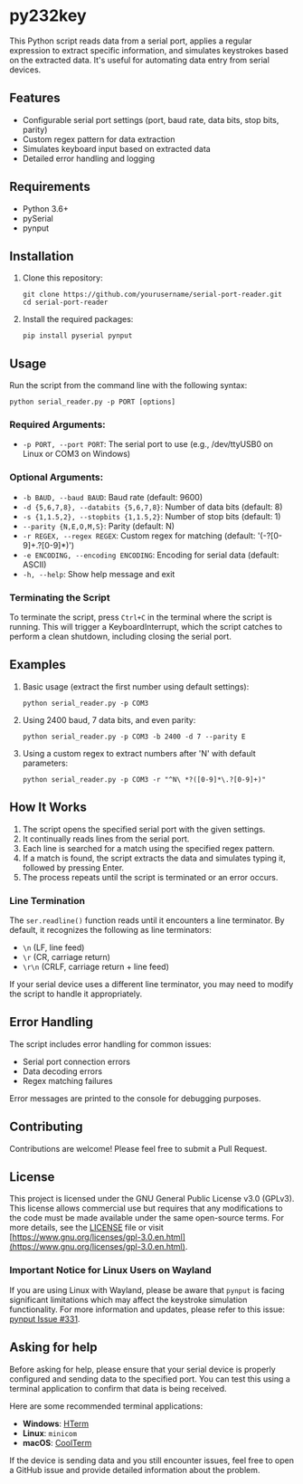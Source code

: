 # py232key

This Python script reads data from a serial port, applies a regular expression to extract specific information, and simulates keystrokes based on the extracted data. It's useful for automating data entry from serial devices.

## Features

- Configurable serial port settings (port, baud rate, data bits, stop bits, parity)
- Custom regex pattern for data extraction
- Simulates keyboard input based on extracted data
- Detailed error handling and logging

## Requirements

- Python 3.6+
- pySerial
- pynput

## Installation

1. Clone this repository:
   ```
   git clone https://github.com/yourusername/serial-port-reader.git
   cd serial-port-reader
   ```

2. Install the required packages:
   ```
   pip install pyserial pynput
   ```

## Usage

Run the script from the command line with the following syntax:

```
python serial_reader.py -p PORT [options]
```

### Required Arguments:

- `-p PORT, --port PORT`: The serial port to use (e.g., /dev/ttyUSB0 on Linux or COM3 on Windows)

### Optional Arguments:

- `-b BAUD, --baud BAUD`: Baud rate (default: 9600)
- `-d {5,6,7,8}, --databits {5,6,7,8}`: Number of data bits (default: 8)
- `-s {1,1.5,2}, --stopbits {1,1.5,2}`: Number of stop bits (default: 1)
- `--parity {N,E,O,M,S}`: Parity (default: N)
- `-r REGEX, --regex REGEX`: Custom regex for matching (default: '(-?[0-9]+\.?[0-9]*)')
- `-e ENCODING, --encoding ENCODING`: Encoding for serial data (default: ASCII)
- `-h, --help`: Show help message and exit

### Terminating the Script

To terminate the script, press `Ctrl+C` in the terminal where the script is running. This will trigger a KeyboardInterrupt, which the script catches to perform a clean shutdown, including closing the serial port.

## Examples

1. Basic usage (extract the first number using default settings):
   ```
   python serial_reader.py -p COM3
   ```

2. Using 2400 baud, 7 data bits, and even parity:
   ```
   python serial_reader.py -p COM3 -b 2400 -d 7 --parity E
   ```

3. Using a custom regex to extract numbers after 'N' with default parameters:
   ```
   python serial_reader.py -p COM3 -r "^N\ *?([0-9]*\.?[0-9]+)"
   ```

## How It Works

1. The script opens the specified serial port with the given settings.
2. It continually reads lines from the serial port.
3. Each line is searched for a match using the specified regex pattern.
4. If a match is found, the script extracts the data and simulates typing it, followed by pressing Enter.
5. The process repeats until the script is terminated or an error occurs.

### Line Termination

The `ser.readline()` function reads until it encounters a line terminator. By default, it recognizes the following as line terminators:

- `\n` (LF, line feed)
- `\r` (CR, carriage return)
- `\r\n` (CRLF, carriage return + line feed)

If your serial device uses a different line terminator, you may need to modify the script to handle it appropriately.

## Error Handling

The script includes error handling for common issues:
- Serial port connection errors
- Data decoding errors
- Regex matching failures

Error messages are printed to the console for debugging purposes.

## Contributing

Contributions are welcome! Please feel free to submit a Pull Request.

## License

This project is licensed under the GNU General Public License v3.0 (GPLv3). This license allows commercial use but requires that any modifications to the code must be made available under the same open-source terms. For more details, see the [LICENSE](LICENSE) file or visit [https://www.gnu.org/licenses/gpl-3.0.en.html](https://www.gnu.org/licenses/gpl-3.0.en.html).

### Important Notice for Linux Users on Wayland

If you are using Linux with Wayland, please be aware that `pynput` is facing significant limitations which may affect the keystroke simulation functionality. For more information and updates, please refer to this issue: [pynput Issue #331](https://github.com/moses-palmer/pynput/issues/331).

## Asking for help

Before asking for help, please ensure that your serial device is properly configured and sending data to the specified port. You can test this using a terminal application to confirm that data is being received.

Here are some recommended terminal applications:

- **Windows**: [HTerm](https://www.der-hammer.info/pages/terminal.html)
- **Linux**: `minicom`
- **macOS**: [CoolTerm](https://freeware.the-meiers.org/)

If the device is sending data and you still encounter issues, feel free to open a GitHub issue and provide detailed information about the problem.
